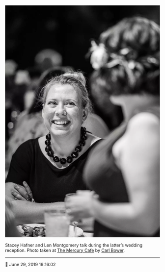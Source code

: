 ![Stacey Hafner and Len Montgomery talk](assets/69600a81fbda8a291d6aa1ae6ea17c05.webp)

Stacey Hafner and Len Montgomery talk during the latter’s wedding reception. Photo taken at [The Mercury Cafe](http://mercurycafe.com/) by [Carl Bower](http://carlbowerphotos.com/).

- - - -

<span aria-hidden="true">📅</span> June 29, 2019 19:16:02
